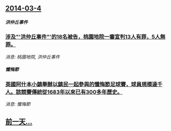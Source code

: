 ## [2014-03-4](/news/2014/03/4/index.md)

##### 洪仲丘事件
### [涉及"'洪仲丘事件"'的18名被告，桃園地院一審宣判13人有罪，5人無罪。](/news/2014/03/4/涉及-洪仲丘事件-的18名被告-桃園地院一審宣判13人有罪-5人無罪.md)
_消息: 桃園地院, 洪仲丘事件_

##### 懺悔節
### [英國阿什本小鎮舉辦以鎮民一起參與的懺悔節足球賽，球員規模達千人。該競賽傳統從1683年以來已有300多年歷史。](/news/2014/03/4/英國阿什本小鎮舉辦以鎮民一起參與的懺悔節足球賽-球員規模達千人-該競賽傳統從1683年以來已有300多年歷史.md)
_消息: 懺悔節_

## [前一天...](/news/2014/03/3/index.md)

